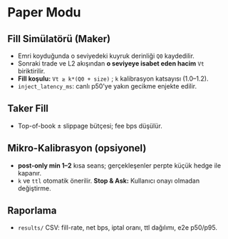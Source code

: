 # Paper Modu

## Fill Simülatörü (Maker)
- Emri koyduğunda o seviyedeki kuyruk derinliği `Q0` kaydedilir.
- Sonraki trade ve L2 akışından **o seviyeye isabet eden hacim** `Vt` biriktirilir.
- **Fill koşulu:** `Vt ≥ k*(Q0 + size)` ; `k` kalibrasyon katsayısı (1.0–1.2).
- `inject_latency_ms`: canlı p50'ye yakın gecikme enjekte edilir.

## Taker Fill
- Top-of-book ± slippage bütçesi; fee bps düşülür.

## Mikro-Kalibrasyon (opsiyonel)
- **post-only min $1–$2** kısa seans; gerçekleşenler perpte küçük hedge ile kapanır.
- `k` ve `ttl` otomatik önerilir. **Stop & Ask:** Kullanıcı onayı olmadan değiştirme.

## Raporlama
- `results/` CSV: fill-rate, net bps, iptal oranı, ttl dağılımı, e2e p50/p95.

